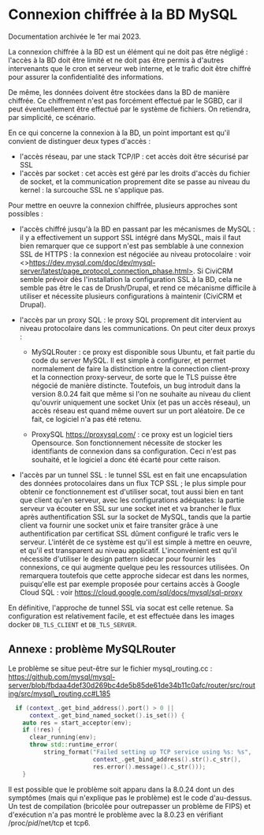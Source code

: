 # Connexion chiffrée à la BD MySQL

Documentation archivée le 1er mai 2023.

La connexion chiffrée à la BD est un élément qui ne doit pas être négligé : l'accès à la BD doit être limité et ne doit pas être permis à d'autres intervenants que le cron et serveur web interne, et le trafic doit être chiffré pour assurer la confidentialité des informations.

De même, les données doivent être stockées dans la BD de manière chiffrée. Ce chiffrement n'est pas forcément effectué par le SGBD, car il peut éventuellement être effectué par le système de fichiers. On retiendra, par simplicité, ce scénario.

En ce qui concerne la connexion à la BD, un point important est qu'il convient de distinguer deux types d'accès :

* l'accès réseau, par une stack TCP/IP : cet accès doit être sécurisé par SSL
* l'accès par socket : cet accès est géré par les droits d'accès du fichier de socket, et la communication proprement dite se passe au niveau du kernel : la surcouche SSL ne s'applique pas.

Pour mettre en oeuvre la connexion chiffrée, plusieurs approches sont possibles :

- l'accès chiffré jusqu'à la BD en passant par les mécanismes de MySQL : il y a effectivement un support SSL intégré dans MySQL, mais il faut bien remarquer que ce support n'est pas semblable à une connexion SSL de HTTPS : la connexion est négociée au niveau protocolaire : voir <>https://dev.mysql.com/doc/dev/mysql-server/latest/page_protocol_connection_phase.html>. Si CiviCRM semble prévoir dès l'installation la configuration SSL à la BD, cela ne semble pas être le cas de Drush/Drupal, et rend ce mécanisme difficile à utiliser et nécessite plusieurs configurations à maintenir (CiviCRM et Drupal).

-  l'accès par un proxy SQL : le proxy SQL proprement dit intervient au niveau protocolaire dans les communications. On peut citer deux proxys : 

    - MySQLRouter : ce proxy est disponible sous Ubuntu, et fait partie du code du server MySQL. Il est simple à configurer, et permet normalement de faire la distinction entre la connection client-proxy et la connection proxy-serveur, de sorte que le TLS puisse être négocié de manière distincte. Toutefois, un bug introduit dans la version 8.0.24 fait que même si l'on ne souhaite au niveau du client qu'ouvrir uniquement une socket Unix (et pas un accès réseau), un accès réseau est quand même ouvert sur un port aléatoire. De ce fait, ce logiciel n'a pas été retenu.

    - ProxySQL <https://proxysql.com/> : ce proxy est un logiciel tiers Opensource. Son fonctionnement nécessite de stocker les identifiants de connexion dans sa configuration. Ceci n'est pas souhaité, et le logiciel a donc été écarté pour cette raison.
  
- l'accès par un tunnel SSL : le tunnel SSL est en fait une encapsulation des données protocolaires dans un flux TCP SSL ; le plus simple pour obtenir ce fonctionnement est d'utiliser socat, tout aussi bien en tant que client qu'en serveur, avec les configurations adéquates: la partie serveur va écouter en SSL sur une socket inet et va brancher le flux après authentification SSL sur la socket de MySQL, tandis que la partie client va fournir une socket unix et faire transiter grâce à une authentification par certificat SSL dûment configuré le trafic vers le serveur. L'intérêt de ce système est qu'il est simple à mettre en oeuvre, et qu'il est transparent au niveau applicatif. L'inconvénient est qu'il nécessite d'utiliser le design pattern sidecar pour fournir les connexions, ce qui augmente quelque peu les ressources utilisées. On remarquera toutefois que cette approche sidecar est dans les normes, puisqu'elle est par exemple proposée pour certains accès à Google Cloud SQL : voir <https://cloud.google.com/sql/docs/mysql/sql-proxy>

En définitive, l'approche de tunnel SSL via socat est celle retenue. Sa configuration est relativement facile, et est effectuée dans les images docker `DB_TLS_CLIENT` et `DB_TLS_SERVER`.

## Annexe : problème MySQLRouter

Le problème se situe peut-être sur le fichier mysql_routing.cc : <https://github.com/mysql/mysql-server/blob/fbdaa4def30d269bc4de5b85de61de34b11c0afc/router/src/routing/src/mysql\_routing.cc#L185>

``` cc
  if (context_.get_bind_address().port() > 0 ||
      context_.get_bind_named_socket().is_set()) {
    auto res = start_acceptor(env);
    if (!res) {
      clear_running(env);
      throw std::runtime_error(
          string_format("Failed setting up TCP service using %s: %s",
                        context_.get_bind_address().str().c_str(),
                        res.error().message().c_str()));
    }
```    

Il est possible que le problème soit apparu dans la 8.0.24 dont un des symptômes (mais qui n'explique pas le problème) est le code d'au-dessus. Un test de compilation (bricolée pour outrepasser un problème de FIPS) et d'exécution n'a pas montré le problème avec la 8.0.23 en vérifiant /proc/_pid_/net/tcp et tcp6.
